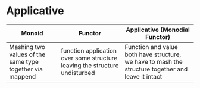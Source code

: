 # Applicative

| Monoid | Functor | Applicative (Monodial Functor) |
| --- | --- | --- |
| Mashing two values of the same type together via mappend | function application over some structure leaving the structure undisturbed | Function and value both have structure, we have to mash the structure together and leave it intact |
